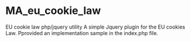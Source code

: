 # MA_eu_cookie_law

EU cookie law php/jquery utility 
A simple Jquery plugin for the EU cookies Law. 
Pprovided an implementation sample in the index.php file.
